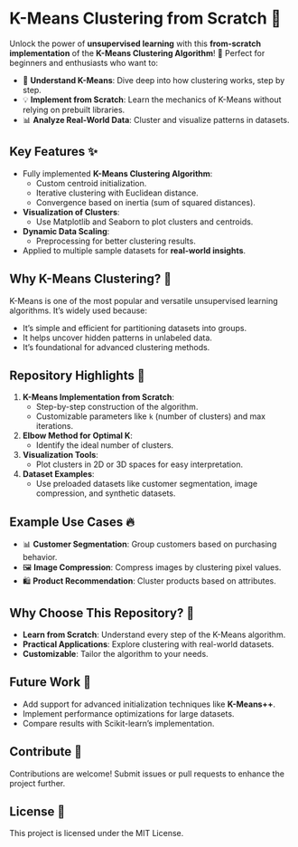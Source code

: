 
# K-Means Clustering from Scratch 🚀  

Unlock the power of **unsupervised learning** with this **from-scratch implementation** of the **K-Means Clustering Algorithm**! 🌟 Perfect for beginners and enthusiasts who want to:  

- 🧠 **Understand K-Means**: Dive deep into how clustering works, step by step.  
- 💡 **Implement from Scratch**: Learn the mechanics of K-Means without relying on prebuilt libraries.  
- 📊 **Analyze Real-World Data**: Cluster and visualize patterns in datasets.  

## Key Features ✨  
- Fully implemented **K-Means Clustering Algorithm**:  
  - Custom centroid initialization.  
  - Iterative clustering with Euclidean distance.  
  - Convergence based on inertia (sum of squared distances).  
- **Visualization of Clusters**:  
  - Use Matplotlib and Seaborn to plot clusters and centroids.  
- **Dynamic Data Scaling**:  
  - Preprocessing for better clustering results.  
- Applied to multiple sample datasets for **real-world insights**.  

## Why K-Means Clustering? 🤔  
K-Means is one of the most popular and versatile unsupervised learning algorithms. It’s widely used because:  
- It’s simple and efficient for partitioning datasets into groups.  
- It helps uncover hidden patterns in unlabeled data.  
- It’s foundational for advanced clustering methods.  

## Repository Highlights 🌟  
1. **K-Means Implementation from Scratch**:  
   - Step-by-step construction of the algorithm.  
   - Customizable parameters like `k` (number of clusters) and max iterations.  
2. **Elbow Method for Optimal K**:  
   - Identify the ideal number of clusters.  
3. **Visualization Tools**:  
   - Plot clusters in 2D or 3D spaces for easy interpretation.  
4. **Dataset Examples**:  
   - Use preloaded datasets like customer segmentation, image compression, and synthetic datasets.  

## Example Use Cases 🔥  
- 📊 **Customer Segmentation**: Group customers based on purchasing behavior.  
- 🖼️ **Image Compression**: Compress images by clustering pixel values.  
- 🛍️ **Product Recommendation**: Cluster products based on attributes.  

## Why Choose This Repository? 🌟  
- **Learn from Scratch**: Understand every step of the K-Means algorithm.  
- **Practical Applications**: Explore clustering with real-world datasets.  
- **Customizable**: Tailor the algorithm to your needs.  

## Future Work 🚀  
- Add support for advanced initialization techniques like **K-Means++**.  
- Implement performance optimizations for large datasets.  
- Compare results with Scikit-learn’s implementation.  

## Contribute 🤝  
Contributions are welcome! Submit issues or pull requests to enhance the project further.  

## License 📄  
This project is licensed under the MIT License.  

